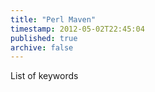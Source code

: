 ```yaml
---
title: "Perl Maven"
timestamp: 2012-05-02T22:45:04
published: true
archive: false
---
```


List of keywords
